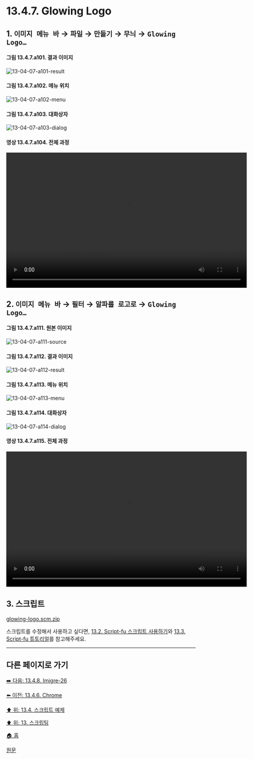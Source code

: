 # 13.4.7. Glowing Logo

## 1. `이미지 메뉴 바` → `파일` → `만들기` → `무늬` → `Glowing Logo…`

#### 그림 13.4.7.a101. 결과 이미지
![13-04-07-a101-result](https://github.com/wonder13662/gimp/assets/15767104/bf243586-706c-4989-b40d-a15f9133daa0)

#### 그림 13.4.7.a102. 메뉴 위치
![13-04-07-a102-menu](https://github.com/wonder13662/gimp/assets/15767104/df08747d-b03d-41d8-bcdb-3d9ee6f217cd)

#### 그림 13.4.7.a103. 대화상자
![13-04-07-a103-dialog](https://github.com/wonder13662/gimp/assets/15767104/ccac28b7-1a62-4737-bece-a0e887a4b4ec)

#### 영상 13.4.7.a104. 전체 과정
<video controls="controls" width="640" height="360" src="https://github.com/wonder13662/gimp/assets/15767104/bf0d0534-1b63-4977-8249-350d3d5161d3"></video>

## 2. `이미지 메뉴 바` → `필터` → `알파를 로고로` → `Glowing Logo…`

#### 그림 13.4.7.a111. 원본 이미지
![13-04-07-a111-source](https://github.com/wonder13662/gimp/assets/15767104/f340af75-4a7a-452a-8400-1c2714b4080f)

#### 그림 13.4.7.a112. 결과 이미지
![13-04-07-a112-result](https://github.com/wonder13662/gimp/assets/15767104/8f092da9-0d6c-4da0-ad24-49630cef5a23)

#### 그림 13.4.7.a113. 메뉴 위치
![13-04-07-a113-menu](https://github.com/wonder13662/gimp/assets/15767104/645c2da8-12af-4665-a0f0-0ef31ee5e286)

#### 그림 13.4.7.a114. 대화상자
![13-04-07-a114-dialog](https://github.com/wonder13662/gimp/assets/15767104/aa886b35-075c-4b4a-b377-a7c7e4780622)

#### 영상 13.4.7.a115. 전체 과정
<video controls="controls" width="640" height="360" src="https://github.com/wonder13662/gimp/assets/15767104/861c49d0-9ef0-4d66-8b65-5bc71bed9d10"></video>

## 3. 스크립트
[glowing-logo.scm.zip](https://github.com/wonder13662/gimp/files/14737248/glowing-logo.scm.zip)

스크립트를 수정해서 사용하고 싶다면, [13.2. Script-fu 스크립트 사용하기](./13-02-00-using-script-fu-scripts.md)와 [13.3. Script-fu 튜토리얼](./13-03-00-a-script-fu-tutorial.md)를 참고해주세요.

***

## 다른 페이지로 가기
[➡️ 다음: 13.4.8. Imigre-26](./13-04-08-imigre_26.md)

[⬅️ 이전: 13.4.6. Chrome](./13-04-06-chrome_logo.md)

[⬆️ 위: 13.4. 스크립트 예제](./13-04-00-script_examples.md)

[⬆️ 위: 13. 스크립팅](./13-00-scripting.md)

[🏠 홈](./00-home.md)

[원문](https://docs.gimp.org/2.10/ko/gimp-using-text.html#idm7428)
